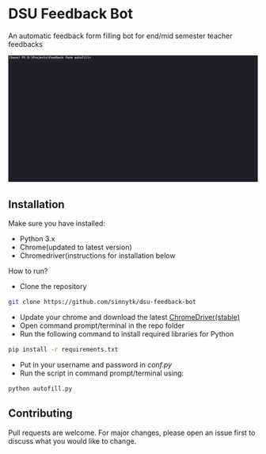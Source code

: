 # DSU Feedback Bot

An automatic feedback form filling bot for end/mid semester teacher feedbacks

![Demo](demo.gif)


## Installation

Make sure you have installed:
- Python 3.x
- Chrome(updated to latest version)
- Chromedriver(instructions for installation below

How to run?
- Clone the repository
```bash
git clone https://github.com/sinnytk/dsu-feedback-bot
```
- Update your chrome and download the latest [ChromeDriver(stable)](https://chromedriver.chromium.org/)
- Open command prompt/terminal in the repo folder
- Run the following command to install required libraries for Python
```bash
pip install -r requirements.txt
```
- Put in your username and password in _conf.py_
- Run the script in command prompt/terminal using:
```bash
python autofill.py
```


## Contributing
Pull requests are welcome. For major changes, please open an issue first to discuss what you would like to change.
